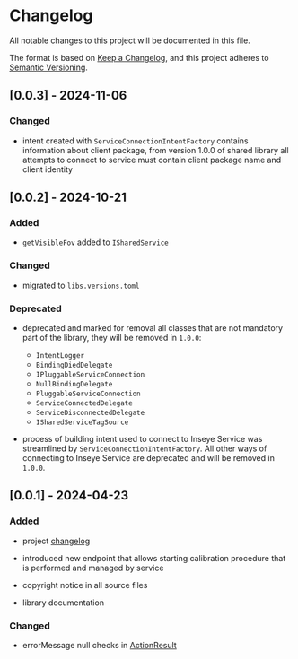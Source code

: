 # Changelog

All notable changes to this project will be documented in this file.

The format is based on [Keep a Changelog](https://keepachangelog.com/en/1.1.0/),
and this project adheres to [Semantic Versioning](https://semver.org/spec/v2.0.0.html).
## [0.0.3] - 2024-11-06

### Changed

- intent created with `ServiceConnectionIntentFactory` contains information about client package, 
from version 1.0.0 of shared library all attempts to connect to service must contain client package name and client identity 

## [0.0.2] - 2024-10-21

### Added

- `getVisibleFov` added to `ISharedService`

### Changed

- migrated to `libs.versions.toml` 

### Deprecated

- deprecated and marked for removal all classes that are not mandatory part of the library, they will be removed in `1.0.0`:
  + `IntentLogger`
  + `BindingDiedDelegate`
  + `IPluggableServiceConnection`
  + `NullBindingDelegate`
  + `PluggableServiceConnection`
  + `ServiceConnectedDelegate`
  + `ServiceDisconnectedDelegate`
  + `ISharedServiceTagSource`

- process of building intent used to connect to Inseye Service was streamlined by `ServiceConnectionIntentFactory`. All other ways of connecting to Inseye Service are deprecated and will be removed in `1.0.0`.

## [0.0.1] - 2024-04-23

### Added

- project [changelog](./CHANGELOG.md)

- introduced new endpoint that allows starting calibration procedure that is performed and managed by service

- copyright notice in all source files

- library documentation

### Changed

- errorMessage null checks in [ActionResult](./module/src/main/java/com/inseye/shared/communication/ActionResult.java)
